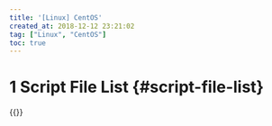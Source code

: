 ```yaml
---
title: '[Linux] CentOS'
created_at: 2018-12-12 23:21:02
tag: ["Linux", "CentOS"]
toc: true
---
```


# 1 Script File List {#script-file-list}

{{<file-list title="sh文件列表" regex="^.*\.sh$" lang="sh">}}
